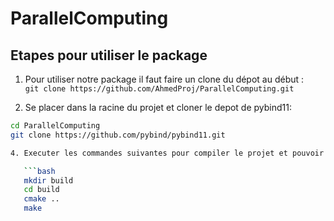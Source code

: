 # ParallelComputing

## Etapes pour utiliser le package

1. Pour utiliser notre package il faut faire un clone du dépot au début :   
```git clone https://github.com/AhmedProj/ParallelComputing.git```

2. Se placer dans la racine du projet et cloner le depot de pybind11:
   
```bash
cd ParallelComputing
git clone https://github.com/pybind/pybind11.git

4. Executer les commandes suivantes pour compiler le projet et pouvoir utiliser le module avec python:

   ```bash
   mkdir build
   cd build
   cmake ..
   make
